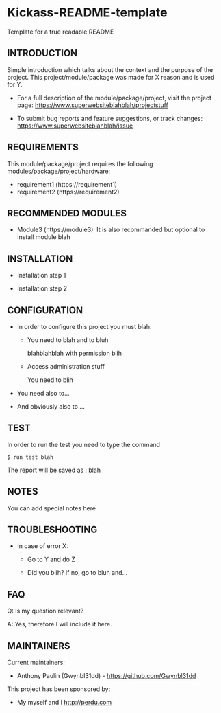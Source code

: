 # Kickass-README-template

Template for a true readable README

INTRODUCTION
------------

Simple introduction which talks about the context and the purpose of the project.
This project/module/package was made for X reason and is used for Y.

 * For a full description of the module/package/project, visit the project page:
   https://www.superwebsiteblahblah/projectstuff

 * To submit bug reports and feature suggestions, or track changes:
   https://www.superwebsiteblahblah/issue

REQUIREMENTS
------------

This module/package/project requires the following modules/package/project/hardware:

 * requirement1 (https://requirement1)
 * requirement2 (https://requirement2)

RECOMMENDED MODULES
-------------------

 * Module3 (https://module3):
   It is also recommanded but optional to install module blah
   
INSTALLATION
------------
 
 * Installation step 1

 * Installation step 2
 
CONFIGURATION
-------------
 
 * In order to configure this project you must blah:

   - You need to blah and to bluh

     blahblahblah with permission blih

   - Access administration stuff

     You need to blih

 * You need also to...

 * And obviously also to ...

TEST
---------------

In order to run the test you need to type the command

```
$ run test blah
```

The report will be saved as : blah

NOTES
---------------

You can add special notes here
   
TROUBLESHOOTING
---------------

 * In case of error X:

   - Go to Y and do Z

   - Did you blih? If no, go to bluh and...

FAQ
---

Q: Is my question relevant?

A: Yes, therefore I will include it here.

MAINTAINERS
-----------

Current maintainers:
 * Anthony Paulin (Gwynbl31dd) - https://github.com/Gwynbl31dd

This project has been sponsored by:
 * My myself and I
    http://perdu.com


